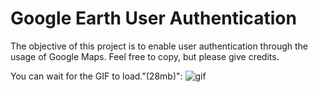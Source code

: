 # Google Earth User Authentication

The objective of this project is to enable user authentication through the usage of Google Maps.
Feel free to copy, but please give credits.

You can wait for the GIF to load."(28mb)":
![gif](./gif/geoAUTH.gif)
